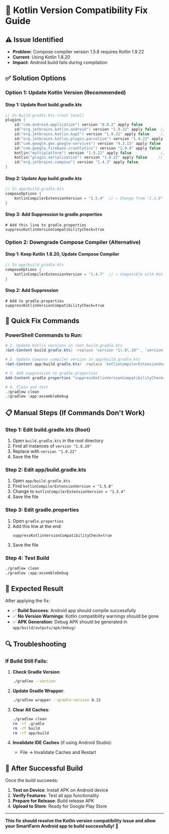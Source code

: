 # 🔧 Kotlin Version Compatibility Fix Guide

## ⚠️ **Issue Identified**
- **Problem**: Compose compiler version 1.5.8 requires Kotlin 1.9.22
- **Current**: Using Kotlin 1.8.20
- **Impact**: Android build fails during compilation

## ✅ **Solution Options**

### **Option 1: Update Kotlin Version (Recommended)**

#### **Step 1: Update Root build.gradle.kts**
```kotlin
// In build.gradle.kts (root level)
plugins {
    id("com.android.application") version "8.0.2" apply false
    id("org.jetbrains.kotlin.android") version "1.9.22" apply false  // ← Update this
    id("org.jetbrains.kotlin.kapt") version "1.9.22" apply false     // ← Update this
    id("org.jetbrains.kotlin.plugin.parcelize") version "1.9.22" apply false // ← Update this
    id("com.google.gms.google-services") version "4.3.15" apply false
    id("com.google.firebase.crashlytics") version "2.9.9" apply false
    kotlin("multiplatform") version "1.9.22" apply false             // ← Update this
    kotlin("plugin.serialization") version "1.9.22" apply false     // ← Update this
    id("org.jetbrains.compose") version "1.4.3" apply false
}
```

#### **Step 2: Update App build.gradle.kts**
```kotlin
// In app/build.gradle.kts
composeOptions {
    kotlinCompilerExtensionVersion = "1.5.4"  // ← Change from "1.5.8" to "1.5.4"
}
```

#### **Step 3: Add Suppression to gradle.properties**
```properties
# Add this line to gradle.properties
suppressKotlinVersionCompatibilityCheck=true
```

### **Option 2: Downgrade Compose Compiler (Alternative)**

#### **Step 1: Keep Kotlin 1.8.20, Update Compose Compiler**
```kotlin
// In app/build.gradle.kts
composeOptions {
    kotlinCompilerExtensionVersion = "1.4.7"  // ← Compatible with Kotlin 1.8.20
}
```

#### **Step 2: Add Suppression**
```properties
# Add to gradle.properties
suppressKotlinVersionCompatibilityCheck=true
```

## 🚀 **Quick Fix Commands**

### **PowerShell Commands to Run:**

```powershell
# 1. Update Kotlin versions in root build.gradle.kts
(Get-Content build.gradle.kts) -replace 'version "1\.8\.20"', 'version "1.9.22"' | Set-Content build.gradle.kts

# 2. Update Compose compiler version in app/build.gradle.kts
(Get-Content app/build.gradle.kts) -replace 'kotlinCompilerExtensionVersion = "1\.5\.8"', 'kotlinCompilerExtensionVersion = "1.5.4"' | Set-Content app/build.gradle.kts

# 3. Add suppression to gradle.properties
Add-Content gradle.properties "suppressKotlinVersionCompatibilityCheck=true"

# 4. Clean and test
./gradlew clean
./gradlew :app:assembleDebug
```

## 📋 **Manual Steps (If Commands Don't Work)**

### **Step 1: Edit build.gradle.kts (Root)**
1. Open `build.gradle.kts` in the root directory
2. Find all instances of `version "1.8.20"`
3. Replace with `version "1.9.22"`
4. Save the file

### **Step 2: Edit app/build.gradle.kts**
1. Open `app/build.gradle.kts`
2. Find `kotlinCompilerExtensionVersion = "1.5.8"`
3. Change to `kotlinCompilerExtensionVersion = "1.5.4"`
4. Save the file

### **Step 3: Edit gradle.properties**
1. Open `gradle.properties`
2. Add this line at the end:
   ```
   suppressKotlinVersionCompatibilityCheck=true
   ```
3. Save the file

### **Step 4: Test Build**
```bash
./gradlew clean
./gradlew :app:assembleDebug
```

## 🎯 **Expected Result**

After applying the fix:
- ✅ **Build Success**: Android app should compile successfully
- ✅ **No Version Warnings**: Kotlin compatibility warnings should be gone
- ✅ **APK Generation**: Debug APK should be generated in `app/build/outputs/apk/debug/`

## 🔍 **Troubleshooting**

### **If Build Still Fails:**

1. **Check Gradle Version**:
   ```bash
   ./gradlew --version
   ```

2. **Update Gradle Wrapper**:
   ```bash
   ./gradlew wrapper --gradle-version 8.13
   ```

3. **Clear All Caches**:
   ```bash
   ./gradlew clean
   rm -rf .gradle
   rm -rf build
   rm -rf app/build
   ```

4. **Invalidate IDE Caches** (if using Android Studio):
   - File → Invalidate Caches and Restart

## 📱 **After Successful Build**

Once the build succeeds:
1. **Test on Device**: Install APK on Android device
2. **Verify Features**: Test all app functionality
3. **Prepare for Release**: Build release APK
4. **Upload to Store**: Ready for Google Play Store

---

**This fix should resolve the Kotlin version compatibility issue and allow your SmartFarm Android app to build successfully! 🚀** 